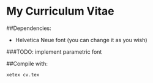 # My Curriculum Vitae

##Dependencies:
* Helvetica Neue font (you can change it as you wish)

###TODO: implement parametric font

##Compile with:

```bash
xetex cv.tex
```